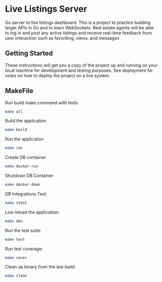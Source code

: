 # Live Listings Server

Go server to live listings dashboard. This is a project to practice building larger APIs in Go and to learn WebSockets. Real estate agents will be able to log in and post any active listings and receive real-time feedback from uesr interaction such as favoriting, views, and messages

## Getting Started

These instructions will get you a copy of the project up and running on your local machine for development and testing purposes. See deployment for notes on how to deploy the project on a live system.

## MakeFile

Run build make command with tests

```bash
make all
```

Build the application

```bash
make build
```

Run the application

```bash
make run
```

Create DB container

```bash
make docker-run
```

Shutdown DB Container

```bash
make docker-down
```

DB Integrations Test:

```bash
make itest
```

Live reload the application:

```bash
make dev
```

Run the test suite:

```bash
make test
```

Run test coverage:

```bash
make cover
```

Clean up binary from the last build:

```bash
make clean
```

